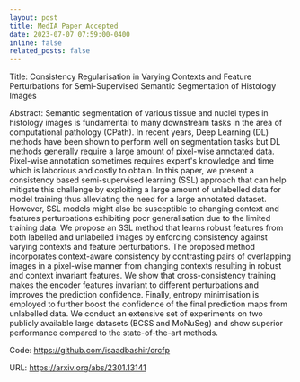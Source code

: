 ```yaml
---
layout: post
title: MedIA Paper Accepted
date: 2023-07-07 07:59:00-0400
inline: false
related_posts: false
---
```


Title:  Consistency Regularisation in Varying Contexts and Feature Perturbations for Semi-Supervised Semantic Segmentation of Histology Images

Abstract: Semantic segmentation of various tissue and nuclei types in histology images is fundamental to many downstream tasks in the area of computational pathology (CPath). In recent years, Deep Learning (DL) methods have been shown to perform well on segmentation tasks but DL methods generally require a large amount of pixel-wise annotated data. Pixel-wise annotation sometimes requires expert's knowledge and time which is laborious and costly to obtain. In this paper, we present a consistency based semi-supervised learning (SSL) approach that can help mitigate this challenge by exploiting a large amount of unlabelled data for model training thus alleviating the need for a large annotated dataset. However, SSL models might also be susceptible to changing context and features perturbations exhibiting poor generalisation due to the limited training data. We propose an SSL method that learns robust features from both labelled and unlabelled images by enforcing consistency against varying contexts and feature perturbations. The proposed method incorporates context-aware consistency by contrasting pairs of overlapping images in a pixel-wise manner from changing contexts resulting in robust and context invariant features. We show that cross-consistency training makes the encoder features invariant to different perturbations and improves the prediction confidence. Finally, entropy minimisation is employed to further boost the confidence of the final prediction maps from unlabelled data. We conduct an extensive set of experiments on two publicly available large datasets (BCSS and MoNuSeg) and show superior performance compared to the state-of-the-art methods.

Code: https://github.com/isaadbashir/crcfp

URL: https://arxiv.org/abs/2301.13141